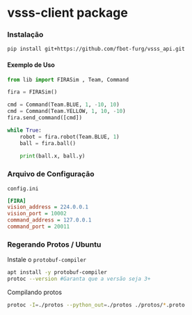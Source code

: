 # vsss-client package

### Instalação
```sh
pip install git+https://github.com/fbot-furg/vsss_api.git
```

#### Exemplo de Uso
```py
from lib import FIRASim , Team, Command

fira = FIRASim()

cmd = Command(Team.BLUE, 1, -10, 10)
cmd = Command(Team.YELLOW, 1, 10, -10)
fira.send_command([cmd])

while True:
    robot = fira.robot(Team.BLUE, 1)
    ball = fira.ball()
    
    print(ball.x, ball.y)
```

### Arquivo de Configuração
`config.ini`
```ini
[FIRA]
vision_address = 224.0.0.1
vision_port = 10002
command_address = 127.0.0.1
command_port = 20011
```

### Regerando Protos / Ubuntu
Instale o `protobuf-compiler` 
```sh
apt install -y protobuf-compiler
protoc --version #Garanta que a versão seja 3+
```

Compilando protos
```sh
protoc -I=./protos --python_out=./protos ./protos/*.proto
```

